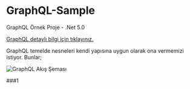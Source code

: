 # GraphQL-Sample
GraphQL Örnek Proje - .Net 5.0

[GraphQL detaylı bilgi için tıklayınız.](https://graphql.org/learn/ "GraphQL döküman")

GraphQL temelde nesneleri kendi yapısına uygun olarak ona vermemizi istiyor. Bunlar;

![GraphQL Akış Şeması](https://github.com/mustafadikyar/GraphQL-Sample/blob/master/images/graphql-schema.png)


###1

